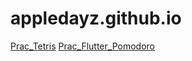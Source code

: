 # appledayz.github.io

[Prac_Tetris](https://appledayz.github.io)
[Prac_Flutter_Pomodoro](https://appledayz.github.io/Flutter_Prac_Pomodoro)
